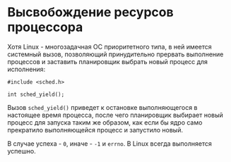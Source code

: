 # Высвобождение ресурсов процессора

Хотя Linux - многозадачная ОС приоритетного типа, в ней имеется системный вызов, позволяющий принудительно прервать выполнение процессов и заставить планировщик выбрать новый процесс для исполнения:

    #include <sched.h>

    int sched_yield();

Вызов `sched_yield()` приведет к остановке выполняющегося в настоящее время процесса, после чего планировщик выбирает новый процесс для запуска таким же образом, как если бы ядро само прекратило выполняющейся процесс и запустило новый.

В случае успеха - `0`, иначе - `-1` и `errno`. В Linux всегда выполняется успешно.

